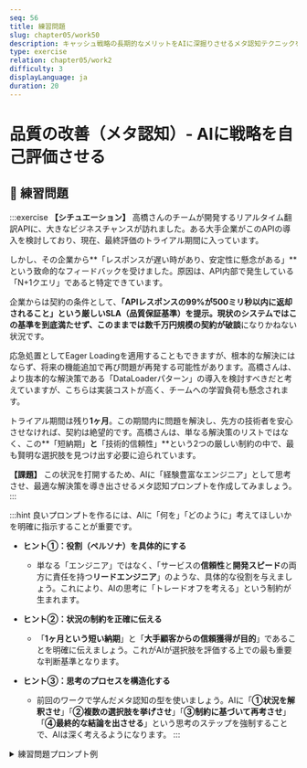 ```yaml
---
seq: 56
title: 練習問題
slug: chapter05/work50
description: キャッシュ戦略の長期的なメリットをAIに深掘りさせるメタ認知テクニックを学ぶ
type: exercise
relation: chapter05/work2
difficulty: 3
displayLanguage: ja
duration: 20
---
```


# 品質の改善（メタ認知）- AIに戦略を自己評価させる

## 📝 練習問題

:::exercise
**【シチュエーション】**
高橋さんのチームが開発するリアルタイム翻訳APIに、大きなビジネスチャンスが訪れました。ある大手企業がこのAPIの導入を検討しており、現在、最終評価のトライアル期間に入っています。

しかし、その企業から**「レスポンスが遅い時があり、安定性に懸念がある」**という致命的なフィードバックを受けました。原因は、API内部で発生している「N+1クエリ」であると特定できています。

企業からは契約の条件として、**「APIレスポンスの99%が500ミリ秒以内に返却されること」**という厳しいSLA（品質保証基準）を提示。現状のシステムではこの基準を到底満たせず、このままでは**数千万円規模の契約が破談**になりかねない状況です。

応急処置としてEager Loadingを適用することもできますが、根本的な解決にはならず、将来の機能追加で再び問題が再発する可能性があります。高橋さんは、より抜本的な解決策である「DataLoaderパターン」の導入を検討すべきだと考えていますが、こちらは実装コストが高く、チームへの学習負荷も懸念されます。

トライアル期間は残り**1ヶ月**。この期間内に問題を解決し、先方の技術者を安心させなければ、契約は絶望的です。高橋さんは、単なる解決策のリストではなく、この**「短納期」**と**「技術的信頼性」**という2つの厳しい制約の中で、最も賢明な選択肢を見つけ出す必要に迫られています。

**【課題】**
この状況を打開するため、AIに「経験豊富なエンジニア」として思考させ、最適な解決策を導き出させるメタ認知プロンプトを作成してみましょう。
:::

:::hint
良いプロンプトを作るには、AIに「何を」「どのように」考えてほしいかを明確に指示することが重要です。

* **ヒント①：役割（ペルソナ）を具体的にする**
    * 単なる「エンジニア」ではなく、「サービスの**信頼性**と**開発スピード**の両方に責任を持つ**リードエンジニア**」のような、具体的な役割を与えましょう。これにより、AIの思考に「トレードオフを考える」という制約が生まれます。

* **ヒント②：状況の制約を正確に伝える**
    * 「**1ヶ月という短い納期**」と「**大手顧客からの信頼獲得が目的**」であることを明確に伝えましょう。これがAIが選択肢を評価する上での最も重要な判断基準となります。

* **ヒント③：思考のプロセスを構造化する**
    * 前回のワークで学んだメタ認知の型を使いましょう。AIに「**①状況を解釈させ**」「**②複数の選択肢を挙げさせ**」「**③制約に基づいて再考させ**」「**④最終的な結論を出させる**」という思考のステップを強制することで、AIは深く考えるようになります。
:::

<details>
<summary>練習問題プロンプト例</summary>
```
# 指示
あなたは、サービスの信頼性と開発スピードの両方に責任を持つ、経験豊富なリードエンジニアです。
以下の状況と制約を踏まえ、思考ステップに従ってN+1クエリ問題への最適な対処法を結論付けてください。

# 状況
開発中のリアルタイム翻訳APIで、N+1クエリによるパフォーマンス劣化が発生している。
大手顧客が導入を検討しており、最終評価トライアル中である。
顧客から「レスポンスの遅さ」について懸念が示されている。
トライアル期間は残り1ヶ月しかなく、それまでに対策を完了し、信頼性を示す必要がある。

# 思考ステップ
[状況の解釈]: まず、この課題が持つ技術的・ビジネス的な重要性を解釈してください。

[解決策の提案]: 次に、考えられる解決策を複数、簡潔に提案してください。

[提案の再考]: 「1ヶ月という納期」と「顧客の信頼獲得」という観点から、各解決策のメリット・デメリットを評価し直してください。

[最終的な結論]: 以上の再考を踏まえ、現時点でチームが取るべき最も現実的で賢明なアクションは何か、理由と共に結論を述べてください。

# 出力フォーマット
状況の解釈:
解決策の提案:

案1: ...

案2: ...

案3: ...
提案の再考:
最終的な結論:
```
### AIの出力例
```
承知いたしました。リードエンジニアとして、現状の課題に対する最適なアクションを考察します。

状況の解釈:
今回の課題は、単なるパフォーマンス改善ではありません。大手顧客との契約が懸かった、事業上の最優先事項です。技術的な対応の成否が、ビジネスの信頼に直結する状況だと解釈しました。求められるのは、完璧な技術的正しさよりも、1ヶ月という期間内に確実に成果を出し、顧客の懸念を払拭することです。

解決策の提案:

案1: Eager Loadingの実装

案2: DataLoaderパターンの導入

案3: キャッシュ戦略の導入

提案の再考:
各案を「納期」と「信頼性」の観点から再考します。

案1: Eager Loadingは、ORMの標準機能で対応できるため、学習コストが低く、実装にかかる時間も短い。修正範囲を限定しやすく、既存のロジックを壊すリスクも低い。納期内に対応を完了できる可能性が最も高いです。

案2: DataLoaderパターンは、根本的な解決策として理想的ですが、非同期処理への深い理解が必要であり、チームメンバーのスキルによっては学習と実装に1ヶ月以上かかるリスクがあります。納期遅延のリスクが許容できません。

案3: キャッシュ戦略は、非常に効果的ですが、Redis等の新たなミドルウェアの導入と、キャッシュの整合性を保つための設計・検証が必要です。これも1ヶ月で安定稼働まで持っていくには、不確実性が高すぎます。

最終的な結論:
現時点でチームが取るべきアクションは**「案1: Eager Loadingの実装」**です。

理由は、1ヶ月という絶対的な制約の中で、顧客の懸念を払拭するという目的を達成できる、最も確実性の高い選択肢だからです。DataLoaderやキャッシュは技術的に優れていますが、納期遅延という最大のリスクを冒してまで今選択すべきではありません。

まずはEager Loadingで顧客の信頼を勝ち取り、契約が確定した後に、より恒久的な対策として案2や案3を改めて検討するべきです。
```

</details>
